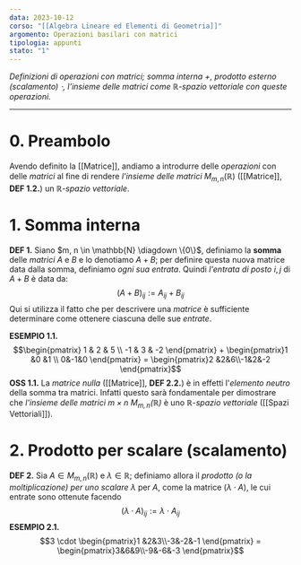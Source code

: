 ```yaml
---
data: 2023-10-12
corso: "[[Algebra Lineare ed Elementi di Geometria]]"
argomento: Operazioni basilari con matrici
tipologia: appunti
stato: "1"
---
```

*Definizioni di operazioni con matrici; somma interna $+$, prodotto esterno (scalamento) $\cdot$, l'insieme delle matrici come $\mathbb{R}$-spazio vettoriale con queste operazioni.*
- - -
# 0. Preambolo
Avendo definito la [[Matrice]], andiamo a introdurre delle *operazioni* con delle *matrici* al fine di rendere *l'insieme delle matrici* $M_{m,n}(\mathbb{R})$ ([[Matrice]], **DEF 1.2.**) un $\mathbb{R}$*-spazio vettoriale*. 

# 1. Somma interna
**DEF 1.** Siano $m, n \in \mathbb{N} \diagdown \{0\}$, definiamo la **somma** delle *matrici* $A$ e $B$ e lo denotiamo $A+B$; per definire questa nuova matrice data dalla somma, definiamo *ogni sua entrata*. Quindi *l'entrata di posto* $i,j$ di $A+B$ è data da: $$(A+B)_{ij} := A_{ij} + B_{ij}$$
Qui si utilizza il fatto che per descrivere una *matrice* è sufficiente determinare come ottenere ciascuna delle sue *entrate*.

**ESEMPIO 1.1.** $$\begin{pmatrix} 1 & 2 & 5 \\ -1 & 3 & -2 \end{pmatrix} + \begin{pmatrix}1 &0 &1 \\ 0&-1&0 \end{pmatrix} = \begin{pmatrix}2 &2&6\\-1&2&-2 \end{pmatrix}$$
**OSS 1.1.** La *matrice nulla* ([[Matrice]], **DEF 2.2.**) è in effetti l'*elemento neutro* della somma tra matrici. Infatti questo sarà fondamentale per dimostrare che *l'insieme delle matrici $m \times n$ $M_{m,n}(\mathbb{R})$* è uno $\mathbb{R}$-*spazio vettoriale* ([[Spazi Vettoriali]]).

# 2. Prodotto per scalare (scalamento)
**DEF 2.** Sia $A \in M_{m,n}(\mathbb{R})$ e $\lambda \in \mathbb{R}$; definiamo allora il *prodotto (o la moltiplicazione) per uno scalare $\lambda$* per $A$, come la matrice $(\lambda \cdot A)$, le cui entrate sono ottenute facendo$$(\lambda \cdot A)_{ij} := \lambda \cdot A_{ij}$$ 
**ESEMPIO 2.1.** $$3 \cdot \begin{pmatrix}1 &2&3\\-3&-2&-1 \end{pmatrix} = \begin{pmatrix}3&6&9\\-9&-6&-3 \end{pmatrix}$$
